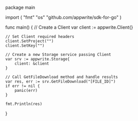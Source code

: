 package main

import (
    "fmt"
    "os"
    "github.com/appwrite/sdk-for-go"
)

func main() {
    // Create a Client
    var client := appwrite.Client{}

    // Set Client required headers
    client.SetProject("")
    client.SetKey("")

    // Create a new Storage service passing Client
    var srv := appwrite.Storage{
        client: &client
    }

    // Call GetFileDownload method and handle results
    var res, err := srv.GetFileDownload("[FILE_ID]")
    if err != nil {
        panic(err)
    }

    fmt.Println(res)
}